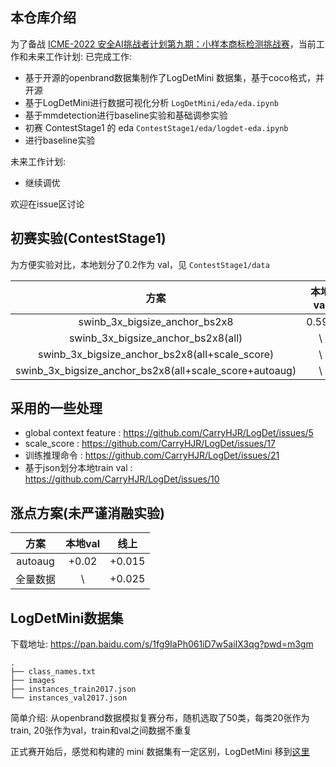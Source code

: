 ## 本仓库介绍
为了备战 [ICME-2022 安全AI挑战者计划第九期：小样本商标检测挑战赛](https://tianchi.aliyun.com/competition/entrance/531948/introduction)，当前工作和未来工作计划:
已完成工作:

* 基于开源的openbrand数据集制作了LogDetMini 数据集，基于coco格式，并开源
* 基于LogDetMini进行数据可视化分析 `LogDetMini/eda/eda.ipynb`
* 基于mmdetection进行baseline实验和基础调参实验
* 初赛 ContestStage1 的 eda `ContestStage1/eda/logdet-eda.ipynb`
* 进行baseline实验 

未来工作计划:
* 继续调优

欢迎在issue区讨论

## 初赛实验(ContestStage1)

为方便实验对比，本地划分了0.2作为 val，见 `ContestStage1/data`

|         方案         |  本地val  |  线上  | Training time/h |
| :------------------: | :---: | :-------------: | :-------------: |
|         swinb_3x_bigsize_anchor_bs2x8         | 0.591 | 0.5114 |       1.5      |
|         swinb_3x_bigsize_anchor_bs2x8(all)         | \ | 0.54 |       \      |
|         swinb_3x_bigsize_anchor_bs2x8(all+scale_score)         | \ | 0.58 |       \      |
|         swinb_3x_bigsize_anchor_bs2x8(all+scale_score+autoaug)         | \ | 0.60 |       \      |


## 采用的一些处理
* global context feature : https://github.com/CarryHJR/LogDet/issues/5
* scale_score : https://github.com/CarryHJR/LogDet/issues/17
* 训练推理命令 : https://github.com/CarryHJR/LogDet/issues/21
* 基于json划分本地train val : https://github.com/CarryHJR/LogDet/issues/10

## 涨点方案(未严谨消融实验)

|         方案         |  本地val  |  线上  |
| :------------------: | :---: | :-------------: | 
| autoaug | +0.02| +0.015|
| 全量数据 | \ | +0.025| 


## LogDetMini数据集
下载地址: https://pan.baidu.com/s/1fg9IaPh061iD7w5aiIX3qg?pwd=m3gm
```
.
├── class_names.txt
├── images
├── instances_train2017.json
└── instances_val2017.json

```
简单介绍: 从openbrand数据模拟复赛分布，随机选取了50类，每类20张作为train, 20张作为val，train和val之间数据不重复

正式赛开始后，感觉和构建的 mini 数据集有一定区别，LogDetMini 移到[这里](https://github.com/CarryHJR/LogDet/tree/master/LogDetMini)

<!-- ![](https://tva1.sinaimg.cn/large/e6c9d24egy1h0td1awfjyj20u00ur0yy.jpg) -->


